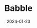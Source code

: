 ---
layout: photography
title: "Babble"
date: 2024-01-23
thumbnail: "/assets/images/Babble/PXL_20241026_175412525~3.jpg"
images:
  - url: "/assets/images/Babble/PXL_20241026_175412525~3.jpg"
    caption: "📍 Mountain View, CA | Brandon JP Lambert"
    alt: "Babble scene"
  - url: "/assets/images/Babble/PXL_20241026_175412525~7.jpg"
    caption: "📍 Mountain View, CA | Brandon JP Lambert"
    alt: "Babble moment"
---